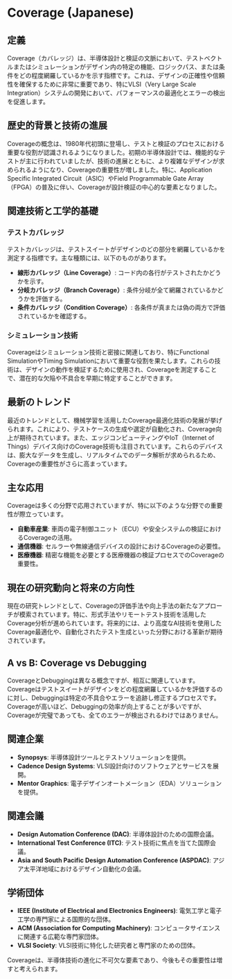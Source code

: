 # Coverage (Japanese)

## 定義

Coverage（カバレッジ）は、半導体設計と検証の文脈において、テストベクトルまたはシミュレーションがデザイン内の特定の機能、ロジックパス、または条件をどの程度網羅しているかを示す指標です。これは、デザインの正確性や信頼性を確保するために非常に重要であり、特にVLSI（Very Large Scale Integration）システムの開発において、パフォーマンスの最適化とエラーの検出を促進します。

## 歴史的背景と技術の進展

Coverageの概念は、1980年代初頭に登場し、テストと検証のプロセスにおける重要な役割が認識されるようになりました。初期の半導体設計では、機能的なテストが主に行われていましたが、技術の進展とともに、より複雑なデザインが求められるようになり、Coverageの重要性が増しました。特に、Application Specific Integrated Circuit（ASIC）やField Programmable Gate Array（FPGA）の普及に伴い、Coverageが設計検証の中心的な要素となりました。

## 関連技術と工学的基礎

### テストカバレッジ

テストカバレッジは、テストスイートがデザインのどの部分を網羅しているかを測定する指標です。主な種類には、以下のものがあります。

- **線形カバレッジ（Line Coverage）**: コード内の各行がテストされたかどうかを示す。
- **分岐カバレッジ（Branch Coverage）**: 条件分岐が全て網羅されているかどうかを評価する。
- **条件カバレッジ（Condition Coverage）**: 各条件が真または偽の両方で評価されているかを確認する。

### シミュレーション技術

Coverageはシミュレーション技術と密接に関連しており、特にFunctional SimulationやTiming Simulationにおいて重要な役割を果たします。これらの技術は、デザインの動作を検証するために使用され、Coverageを測定することで、潜在的な欠陥や不具合を早期に特定することができます。

## 最新のトレンド

最近のトレンドとして、機械学習を活用したCoverage最適化技術の発展が挙げられます。これにより、テストケースの生成や選定が自動化され、Coverage向上が期待されています。また、エッジコンピューティングやIoT（Internet of Things）デバイス向けのCoverage技術も注目されています。これらのデバイスは、膨大なデータを生成し、リアルタイムでのデータ解析が求められるため、Coverageの重要性がさらに高まっています。

## 主な応用

Coverageは多くの分野で応用されていますが、特に以下のような分野での重要性が際立っています。

- **自動車産業**: 車両の電子制御ユニット（ECU）や安全システムの検証におけるCoverageの活用。
- **通信機器**: セルラーや無線通信デバイスの設計におけるCoverageの必要性。
- **医療機器**: 精密な機能を必要とする医療機器の検証プロセスでのCoverageの重要性。

## 現在の研究動向と将来の方向性

現在の研究トレンドとして、Coverageの評価手法や向上手法の新たなアプローチが模索されています。特に、形式手法やリモートテスト技術を活用したCoverage分析が進められています。将来的には、より高度なAI技術を使用したCoverage最適化や、自動化されたテスト生成といった分野における革新が期待されています。

## A vs B: Coverage vs Debugging

CoverageとDebuggingは異なる概念ですが、相互に関連しています。Coverageはテストスイートがデザインをどの程度網羅しているかを評価するのに対し、Debuggingは特定の不具合やエラーを追跡し修正するプロセスです。Coverageが高いほど、Debuggingの効率が向上することが多いですが、Coverageが完璧であっても、全てのエラーが検出されるわけではありません。

## 関連企業

- **Synopsys**: 半導体設計ツールとテストソリューションを提供。
- **Cadence Design Systems**: VLSI設計向けのソフトウェアとサービスを展開。
- **Mentor Graphics**: 電子デザインオートメーション（EDA）ソリューションを提供。

## 関連会議

- **Design Automation Conference (DAC)**: 半導体設計のための国際会議。
- **International Test Conference (ITC)**: テスト技術に焦点を当てた国際会議。
- **Asia and South Pacific Design Automation Conference (ASPDAC)**: アジア太平洋地域におけるデザイン自動化の会議。

## 学術団体

- **IEEE (Institute of Electrical and Electronics Engineers)**: 電気工学と電子工学の専門家による国際的な団体。
- **ACM (Association for Computing Machinery)**: コンピュータサイエンスに関連する広範な専門家団体。
- **VLSI Society**: VLSI技術に特化した研究者と専門家のための団体。 

Coverageは、半導体技術の進化に不可欠な要素であり、今後もその重要性は増すと考えられます。